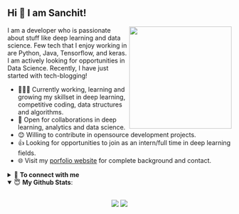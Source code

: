 ## Hi 👋 I am Sanchit! 
<!-- <img align = "right" src = "https://media.giphy.com/media/Y0b2MpUTfnrUa3jIM7/giphy.gif" width = "230"> -->
<img align = "right" src = "https://media.giphy.com/media/xT9IgzoKnwFNmISR8I/giphy.gif" width = "230">
I am a developer who is passionate about stuff like deep learning and data science. Few tech that I enjoy working in are Python, Java, Tensorflow, and  keras. I am actively looking for opportunities in Data Science. Recently, I have just started with tech-blogging!

- 👨🏽‍💻 Currently working, learning and growing my skillset in deep learning, competitive coding, data structures and algorithms.
- 🤝 Open for collaborations in deep learning, analytics and data science.
- 😊 Willing to contribute in opensource development projects.
- 👍 Looking for opportunities to join as an intern/full time in deep learning fields.
- 🌐 Visit my [porfolio website](https://iamsanchitgupta.com/) for complete background and contact.

<details>
<summary>🤝 <b>To connect with me</b></summary>

<p align = "center">

  [<img src ="https://img.shields.io/badge/portfolio-%23.svg?&style=for-the-badge&logo=&logoColor=white%22">](https://iamsanchitgupta.com/)
  [<img src="https://img.shields.io/badge/twitter-%231DA1F2.svg?&style=for-the-badge&logo=twitter&logoColor=white" />](https://twitter.com/sanchitgupta98) 
  [<img src="https://img.shields.io/badge/medium-%2312100E.svg?&style=for-the-badge&logo=medium&logoColor=white" />](https://medium.com/@gupta.sanchit)
  [<img src="https://img.shields.io/badge/linkedin-%230077B5.svg?&style=for-the-badge&logo=linkedin&logoColor=white" />](https://www.linkedin.com/in/gupta-sanchit-1802/)
  
</p>

</details>
<details open>
 <summary> 😇 <b>My Github Stats</b>: </summary>

<br>

<p align = "center">
  <img src = "https://github-readme-stats.vercel.app/api?username=gupta-sanchit&show_icons=true&theme=tokyonight&line_height=40&count_private=true&hide=issues&include_all_commits=true">
  <img src = "https://github-readme-stats.vercel.app/api/top-langs/?username=gupta-sanchit&theme=tokyonight">
</p>

</details>
